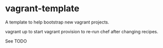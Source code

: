 vagrant-template
================

A template to help bootstrap new vagrant projects.

vagrant up to start
vagrant provision to re-run chef after changing recipes.

See TODO
